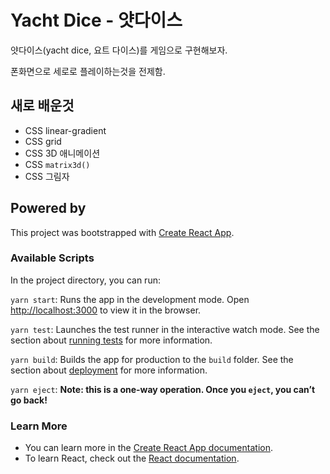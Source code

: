 # Yacht Dice - 얏다이스

얏다이스(yacht dice, 요트 다이스)를 게임으로 구현해보자.

폰화면으로 세로로 플레이하는것을 전제함.


## 새로 배운것
- CSS linear-gradient
- CSS grid
- CSS 3D 애니메이션
- CSS `matrix3d()`
- CSS 그림자
## Powered by

This project was bootstrapped with [Create React App](https://github.com/facebook/create-react-app).

### Available Scripts

In the project directory, you can run:

`yarn start`: Runs the app in the development mode. Open [http://localhost:3000](http://localhost:3000) to view it in the browser.

`yarn test`: Launches the test runner in the interactive watch mode. See the section about [running tests](https://facebook.github.io/create-react-app/docs/running-tests) for more information.

`yarn build`: Builds the app for production to the `build` folder. See the section about [deployment](https://facebook.github.io/create-react-app/docs/deployment) for more information.

`yarn eject`: **Note: this is a one-way operation. Once you `eject`, you can’t go back!**
### Learn More

- You can learn more in the [Create React App documentation](https://facebook.github.io/create-react-app/docs/getting-started).
- To learn React, check out the [React documentation](https://reactjs.org/).

